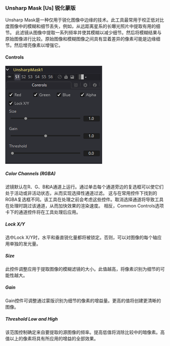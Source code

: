 ### Unsharp Mask [Us] 锐化蒙版

Unsharp Mask是一种仅用于锐化图像中边缘的技术。此工具最常用于校正低对比度图像中的模糊和细节丢失，例如，从远距离星系的长曝光照片中提取有用的细节。
此滤镜从图像中提取一系列频率并使其模糊以减少细节。然后将模糊结果与原始图像进行比较。原始图像和模糊图像之间具有显着差异的像素可能是边缘细节。然后增亮像素以增强它。

#### Controls

![Us_Controls](images/Us_Controls.png)

##### Color Channels (RGBA)

滤镜默认在R、G、B和A通道上运行。通过单击每个通道旁边的复选框可以使它们处于活动或非活动状态，从而实现选择性通道过滤。
这与在常用控件下找到的RGBA复选框不同。该工具在处理之前会考虑这些控件。取消选择通道将导致工具在处理时跳过该通道，从而加快效果的渲染速度。
相反，Common Controls选项卡下的通道控件将在工具处理后应用。

##### Lock X/Y

选中Lock X/Y时，水平和垂直锐化量都将被锁定。否则，可以对图像的每个轴应用单独的发光量。

##### Size

此控件调整应用于提取图像的模糊滤镜的大小。此值越高，将像素识别为细节的可能性越大。

##### Gain

Gain控件可调整通过蒙版识别为细节的像素的增益量。更高的值将创建更清晰的图像。

##### Threshold Low and High

该范围控制确定来自要提取的源图像的频率。提高低值将消除比较中的暗像素。高值以上的像素将具有所应用的增益的全部效果。